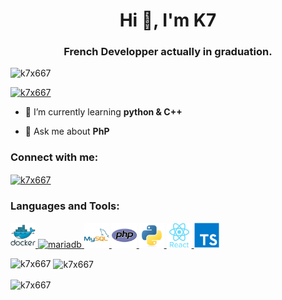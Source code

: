 <h1 align="center">Hi 👋, I'm K7</h1>
<h3 align="center">French Developper actually in graduation.</h3>

<p align="left"> <img src="https://komarev.com/ghpvc/?username=k7x667&label=Profile%20views&color=0e75b6&style=flat" alt="k7x667" /> </p>

<p align="left"> <a href="https://github.com/ryo-ma/github-profile-trophy"><img src="https://github-profile-trophy.vercel.app/?username=k7x667" alt="k7x667" /></a> </p>

- 🌱 I’m currently learning **python & C++**

- 💬 Ask me about **PhP**

<h3 align="left">Connect with me:</h3>
<p align="left">
<a href="https://dev.to/k7x667" target="blank"><img align="center" src="https://raw.githubusercontent.com/rahuldkjain/github-profile-readme-generator/master/src/images/icons/Social/devto.svg" alt="k7x667" height="30" width="40" /></a>
</p>

<h3 align="left">Languages and Tools:</h3>
<p align="left"> <a href="https://www.docker.com/" target="_blank" rel="noreferrer"> <img src="https://raw.githubusercontent.com/devicons/devicon/master/icons/docker/docker-original-wordmark.svg" alt="docker" width="40" height="40"/> </a> <a href="https://mariadb.org/" target="_blank" rel="noreferrer"> <img src="https://www.vectorlogo.zone/logos/mariadb/mariadb-icon.svg" alt="mariadb" width="40" height="40"/> </a> <a href="https://www.mysql.com/" target="_blank" rel="noreferrer"> <img src="https://raw.githubusercontent.com/devicons/devicon/master/icons/mysql/mysql-original-wordmark.svg" alt="mysql" width="40" height="40"/> </a> <a href="https://www.php.net" target="_blank" rel="noreferrer"> <img src="https://raw.githubusercontent.com/devicons/devicon/master/icons/php/php-original.svg" alt="php" width="40" height="40"/> </a> <a href="https://www.python.org" target="_blank" rel="noreferrer"> <img src="https://raw.githubusercontent.com/devicons/devicon/master/icons/python/python-original.svg" alt="python" width="40" height="40"/> </a> <a href="https://reactjs.org/" target="_blank" rel="noreferrer"> <img src="https://raw.githubusercontent.com/devicons/devicon/master/icons/react/react-original-wordmark.svg" alt="react" width="40" height="40"/> </a> <a href="https://www.typescriptlang.org/" target="_blank" rel="noreferrer"> <img src="https://raw.githubusercontent.com/devicons/devicon/master/icons/typescript/typescript-original.svg" alt="typescript" width="40" height="40"/> </a> </p>

<p><img align="left" src="https://github-readme-stats.vercel.app/api/top-langs?username=k7x667&show_icons=true&locale=en&layout=compact" alt="k7x667" /></p>

<p>&nbsp;<img align="center" src="https://github-readme-stats.vercel.app/api?username=k7x667&show_icons=true&locale=en" alt="k7x667" /></p>

<p><img align="center" src="https://github-readme-streak-stats.herokuapp.com/?user=k7x667&" alt="k7x667" /></p>
